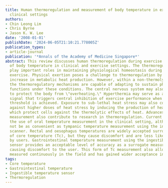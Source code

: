```yaml
---
title: Human thermoregulation and measurement of body temperature in exercise and
  clinical settings
authors:
- Chin Leong Lim
- Chris Byrne
- Jason K. W. Lee
date: '2008-01-01'
publishDate: '2024-06-05T21:10:21.778005Z'
publication_types:
- article-journal
publication: '*Annals of the Academy of Medicine Singapore*'
abstract: This review discusses human thermoregulation during exercise and the measurement
  of body temperature in clinical and exercise settings. The thermoregulatory mechanisms
  play important roles in maintaining physiological homeostasis during rest and physical
  exercise. Physical exertion poses a challenge to thermoregulation by causing a substantial
  increase in metabolic heat production. However, within a non-thermolytic range,
  the thermoregulatory mechanisms are capable of adapting to sustain physiological
  functions under these conditions. The central nervous system may also rely on hyperthermia
  to protect the body from \"overheating.\" Hyperthermia may serve as a self-limiting
  signal that triggers central inhibition of exercise performance when a temperature
  threshold is achieved. Exposure to sub-lethal heat stress may also confer tolerance
  against higher doses of heat stress by inducing the production of heat shock proteins,
  which protect cells against the thermolytic effects of heat. Advances in body temperature
  measurement also contribute to research in thermoregulation. Current evidence supports
  the use of oral temperature measurement in the clinical setting, although it may
  not be as convenient as tympanic temperature measurement using the infrared temperature
  scanner. Rectal and oesophagus temperatures are widely accepted surrogate measurements
  of core temperature (Tc), but they cause discomfort and are less likely to be accepted
  by users. Gastrointestinal temperature measurement using the ingestible temperature
  sensor provides an acceptable level of accuracy as a surrogate measure of Tc without
  causing discomfort to the user. This form of Tc measurement also allows Tc to be
  measured continuously in the field and has gained wider acceptance in the last decade.
tags:
- Core temperature
- Gastrointestinal temperature
- Ingestible temperature sensor
- Thermoregulation
---
```

